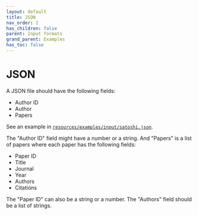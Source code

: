 ```yaml
---
layout: default
title: JSON
nav_order: 2
has_children: false
parent: Input formats
grand_parent: Examples
has_toc: false
---
```

# JSON

A JSON file should have the following fields:

* Author ID
* Author
* Papers

See an example in [`resources/examples/input/satoshi.json`](https://github.com/alandefreitas/bibexplorer/blob/master/resources/examples/input/satoshi.json). 

The "Author ID" field might have a number or a string. And "Papers" is a list of papers where each paper has the following fields:

* Paper ID
* Title
* Journal
* Year
* Authors
* Citations

The "Paper ID" can also be a string or a number. The "Authors" field should be a list of strings.





<!-- Generated with mdsplit: https://github.com/alandefreitas/mdsplit -->
